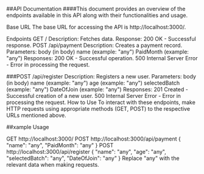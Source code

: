 ##API Documentation
####This document provides an overview of the endpoints available in this API along with their functionalities and usage.

Base URL
The base URL for accessing the API is http://localhost:3000/.

Endpoints
GET /
Description: Fetches data.
Response:
200 OK - Successful response.
POST /api/payment
Description: Creates a payment record.
Parameters:
body (in body)
name (example: "any")
PaidMonth (example: "any")
Responses:
200 OK - Successful operation.
500 Internal Server Error - Error in processing the request.


###POST /api/register
Description: Registers a new user.
Parameters:
body (in body)
name (example: "any")
age (example: "any")
selectedBatch (example: "any")
DateOfJoin (example: "any")
Responses:
201 Created - Successful creation of a new user.
500 Internal Server Error - Error in processing the request.
How to Use
To interact with these endpoints, make HTTP requests using appropriate methods (GET, POST) to the respective URLs mentioned above.

##xample Usage

GET http://localhost:3000/
POST http://localhost:3000/api/payment
{
  "name": "any",
  "PaidMonth": "any"
}
POST http://localhost:3000/api/register
{
  "name": "any",
  "age": "any",
  "selectedBatch": "any",
  "DateOfJoin": "any"
}
Replace "any" with the relevant data when making requests.
